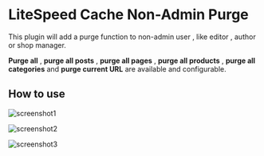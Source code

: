 # LiteSpeed Cache Non-Admin Purge

This plugin will add a purge function to non-admin user , like editor , author or shop manager.

**Purge all** , **purge all posts** , **purge all pages** , **purge all products** , **purge all categories** and **purge current URL** are available and configurable.


## How to use ##

 ![screenshot1](https://raw.githubusercontent.com/qtwrk/lscwp-addon/main/screenshot/screenshot1.png)
 
 ![screenshot2](https://raw.githubusercontent.com/qtwrk/lscwp-addon/main/screenshot/screenshot2.png)
  
 ![screenshot3](https://raw.githubusercontent.com/qtwrk/lscwp-addon/main/screenshot/screenshot3.png)
